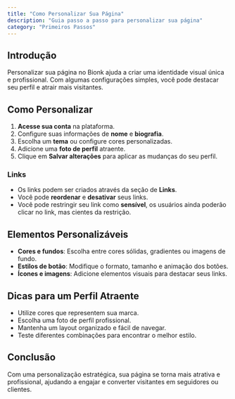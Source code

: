 ```yaml
---
title: "Como Personalizar Sua Página"
description: "Guia passo a passo para personalizar sua página"
category: "Primeiros Passos"
---
```


## Introdução
Personalizar sua página no Bionk ajuda a criar uma identidade visual única e profissional. Com algumas configurações simples, você pode destacar seu perfil e atrair mais visitantes.

## Como Personalizar
1. **Acesse sua conta** na plataforma.
2. Configure suas informações de **nome** e **biografia**.
3. Escolha um **tema** ou configure cores personalizadas.
4. Adicione uma **foto de perfil** atraente.
5. Clique em **Salvar alterações** para aplicar as mudanças do seu perfil.
### Links
- Os links podem ser criados através da seção de **Links**.
- Você pode **reordenar** e **desativar** seus links.
- Você pode restringir seu link como **sensível**, os usuários ainda poderão clicar no link, mas cientes da restrição.

## Elementos Personalizáveis
- **Cores e fundos**: Escolha entre cores sólidas, gradientes ou imagens de fundo.
- **Estilos de botão**: Modifique o formato, tamanho e animação dos botões.
- **Ícones e imagens**: Adicione elementos visuais para destacar seus links.

## Dicas para um Perfil Atraente
- Utilize cores que representem sua marca.
- Escolha uma foto de perfil profissional.
- Mantenha um layout organizado e fácil de navegar.
- Teste diferentes combinações para encontrar o melhor estilo.

## Conclusão
Com uma personalização estratégica, sua página se torna mais atrativa e profissional, ajudando a engajar e converter visitantes em seguidores ou clientes.

